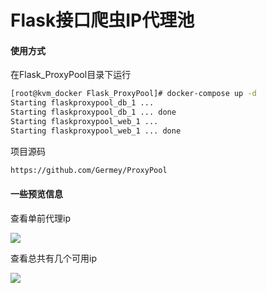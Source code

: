 # Flask接口爬虫IP代理池

#### 使用方式
在Flask_ProxyPool目录下运行
```bash
[root@kvm_docker Flask_ProxyPool]# docker-compose up -d 
Starting flaskproxypool_db_1 ... 
Starting flaskproxypool_db_1 ... done
Starting flaskproxypool_web_1 ... 
Starting flaskproxypool_web_1 ... done
```
项目源码
```bash
https://github.com/Germey/ProxyPool
```

#### 一些预览信息
查看单前代理ip

![](http://onpnic3xa.bkt.clouddn.com/004.png)

查看总共有几个可用ip

![](http://onpnic3xa.bkt.clouddn.com/005.png)

